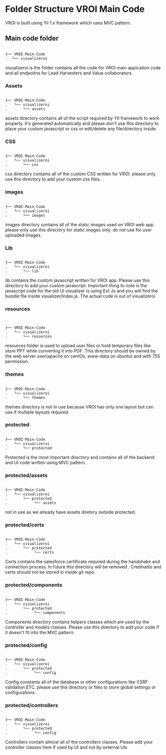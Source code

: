 
# Folder Structure VROI Main Code

VROI is built using Yii 1.x framework which uses MVC pattern.  

## Main code folder
```

├── VROI-Main-Code
.  └── visualizeroi

```


visualizeroi is the folder contains all the code for VROI main appication code and all endpoitns for Lead Harvesters and Value collaborators. 

### Assets
```

├── VROI-Main-Code
.   └── visualizeroi
.       └── assets

```

assets directory contains all of the script required by YII framework to work properly. it's generated automatically and please don't use this directory to place your custom javascript or css or edit/delete any file/directory inside. 

### CSS
```

├── VROI-Main-Code
.   └── visualizeroi
.       └── css

```
css directory contains all of the custom CSS written for VROI. please only use this directory to add your custom css files.  

### images
```

├── VROI-Main-Code
.   └── visualizeroi
.       └── images

```

images directory contains all of the static images used on VROI web app. please only use this directory for static images only. do not use for user uploaded images. 


### Lib
```

├── VROI-Main-Code
.   └── visualizeroi
.       └── lib
```

lib contains the custom javascript written for VROI app. Please use this directory to add your custom javascript. Important thing to note is  the javascript code for the old UI visualizer  is using Ext Js and you will find the bundle file inside visualizer/index.js. The actual code is out of visualizeroi


### resources
```


├── VROI-Main-Code
.   └── visualizeroi
.       └── resources

```

resources folder is used to upload user files or hold temporary files like store PPT while converting it into PDF. This directory should be owned by the web server user(apache on centOs, www-data on ubuntu) and with 755 permission. 


### themes
```

├── VROI-Main-Code
.   └── visualizeroi
.       └── themes

```

themes directory is not in use because  VROI has only one layout but can use if multiple layouts required. 

### protected
```

├── VROI-Main-Code
.   └── visualizeroi
.       └── protected

```
Protected is the most important directory and contains all of the backend and UI code written using MVC pattern. 

### protected/assets
```

├── VROI-Main-Code
.   └── visualizeroi
.       └── protected
.            └── assets

```

not in use as we already have assets diretory outside  protected.

### protected/certs

```

├── VROI-Main-Code
.   └── visualizeroi
.       └── protected
.            └── certs

```

Certs contains the salesforce certificate required during the handshake and connection process. In future this directory will be removed . Credinatils and  certs should not be stored in inside git repo. 

### protected/components
```

├── VROI-Main-Code
.   └── visualizeroi
.       └── protected
.            └── components

```

Components directory contains helpers classes which are used by  the controller and models classes. Please use this directory to add your code if it doesn't fit into the MVC pattern. 


### protected/config
```

├── VROI-Main-Code
.   └── visualizeroi
.       └── protected
.            └── config

```


Config  constants all of the database or other configurations like CSRF validation ETC. please use this directory or files to store global settings or configurations . 


### protected/controllers

```

├── VROI-Main-Code
.   └── visualizeroi
.       └── protected
.            └── config

```

Controllers contain almost all of the controllers classes. Please add your controller classes here if used by UI and not by external UIs






